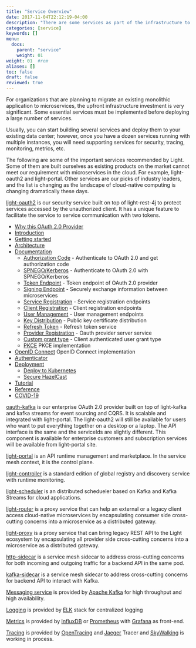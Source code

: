 ```yaml
---
title: "Service Overview"
date: 2017-11-04T22:12:19-04:00
description: "There are some services as part of the infrastructure to support microservices"
categories: [service]
keywords: []
menu:
  docs:
    parent: "service"
    weight: 01
weight: 01	#rem
aliases: []
toc: false
draft: false
reviewed: true
---
```


For organizations that are planning to migrate an existing monolithic application to microservices, the upfront infrastructure investment is very significant. Some essential services must be implemented before deploying a large number of services.

Usually, you can start building several services and deploy them to your existing data center; however, once you have a dozen services running with multiple instances, you will need supporting services for security, tracing, monitoring, metrics, etc.

The following are some of the important services recommended by Light. Some of them are built ourselves as existing products on the market cannot meet our requirement with microservices in the cloud. For example, light-oauth2 and light-portal. Other services are our picks of industry leaders, and the list is changing as the landscape of cloud-native computing is changing dramatically these days.

[light-oauth2][] is our security service built on top of light-rest-4j to protect services accessed by the unauthorized client. It has a unique feature to facilitate the service to service communication with two tokens.

- [Why this OAuth 2.0 Provider](/service/oauth/why-this-oauth/)
- [Introduction](/service/oauth/introduction/)
- [Getting started](/getting-started/light-oauth2/)
- [Architecture](/service/oauth/architecture/)
- [Documentation](/service/oauth/service/)
  * [Authorization Code][] - Authenticate to OAuth 2.0 and get authorization code
  * [SPNEGO/Kerberos][] - Authenticate to OAuth 2.0 with SPNEGO/Kerberos
  * [Token Endpoint][] - Token endpoint of OAuth 2.0 provider
  * [Signing Endpoint][] - Securely exchange information between microservices
  * [Service Registration][] - Service registration endpoints
  * [Client Registration][] - Client registration endpoints
  * [User Management][] - User management endpoints
  * [Key Distribution][] - Public key certificate distribution
  * [Refresh Token][] - Refresh token service
  * [Provider Registration][] - Oauth provider server service
  * [Custom grant type][] - Client authenticated user grant type
  * [PKCE][] PKCE implementation
- [OpenID Connect][] OpenID Connect implementation
- [Authenticator](/service/oauth/authenticator/)
- [Deployment](/service/oauth/deployment/)
  * [Deploy to Kubernetes](/service/oauth/deployment/kubernetes/)
  * [Secure HazelCast](/service/oauth/deployment/hazelcast/)
- [Tutorial](/tutorial/oauth/)
- [Reference](/service/oauth/reference/)
- [COVID-19](/service/covid-19/)


[oauth-kafka][] is our enterprise OAuth 2.0 provider built on top of light-kafka and kafka streams for event sourcing and CQRS. It is scalable and integrated with light-portal. The light-oauth2 will still be available for users who want to put everything together on a desktop or a laptop. The API interface is the same and the serviceIds are slightly different. This component is available for enterprise customers and subscription services will be available from light-portal site.

[light-portal][] is an API runtime management and marketplace. In the service mesh context, it is the control plane. 

[light-controller][] is a standard edition of global registry and discovery service with runtime monitoring. 

[light-scheduler][] is an distributed schedueler based on Kafka and Kafka Streams for cloud applications.

[light-router][] is a proxy service that can help an external or a legacy client access cloud-native microservices by encapsulating consumer side cross-cutting concerns into a microservice as a distributed gateway.

[light-proxy][] is a proxy service that can bring legacy REST API to the Light ecosystem by encapsulating all provider side cross-cutting concerns into a microservice as a distributed gateway. 

[http-sidecar][] is a service mesh sidecar to address cross-cutting concerns for both incoming and outgoing traffic for a backend API in the same pod.

[kafka-sidecar][] is a service mesh sidecar to address cross-cutting concerns for backend API to interact with Kafka. 

[Messaging service][] is provided by [Apache Kafka][] for high throughput and high availability. 

[Logging][] is provided by [ELK][] stack for centralized logging



[Metrics][] is provided by [InfluxDB][] or [Prometheus][] with [Grafana][] as front-end.



[Tracing][] is provided by [OpenTracing][] and [Jaeger][] Tracer and [SkyWalking][] is working in process. 


[light-oauth2]: /service/oauth/
[oauth-kafka]: /service/oauth-kafka/
[light-proxy]: /service/proxy/
[light-portal]: /service/portal/
[Messaging service]: /service/messaging/
[Apache Kafka]: https://kafka.apache.org/
[Logging]: /service/logging/
[ELK]: https://www.elastic.co/webinars/introduction-elk-stack
[Metrics]: /service/metrics/
[InfluxDB]: https://www.influxdata.com/
[Prometheus]: https://prometheus.io/
[Grafana]: https://grafana.com/
[Authorization Code]: /service/oauth/service/code/
[Token Endpoint]: /service/oauth/service/token/
[Service Registration]: /service/oauth/service/service/
[Client Registration]: /service/oauth/service/client/
[User Management]: /service/oauth/service/user/
[Key Distribution]: /service/oauth/service/key/
[Refresh Token]: /service/oauth/service/fresh-token/
[Provider Registration]: /service/oauth/service/provider/
[SPNEGO/Kerberos]: /service/oauth/service/spnego/
[Signing Endpoint]: /service/oauth/service/signing/
[PKCE]: /service/oauth/service/pkce/
[Custom grant type]: /service/oauth/service/custom/
[OpenID Connect]: /service/oauth/serivce/openid/
[light-router]: /service/router/
[Tracing]: /service/tracing/
[OpenTracing]: /service/tracing/open-tracing/
[Jaeger]: /service/tracing/jaeger/
[SkyWalking]: /service/tracing/skywalking/
[How to secure Hazelcast]: /service/oauth/deployment/hazelcast/
[light-controller]: /service/controller/
[light-scheduler]: /service/scheduler/
[http-sidecar]: /service/http-sidecar/
[kafka-sidecar]: /service/kafka-sidecar/
